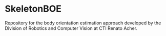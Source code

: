 # SkeletonBOE
Repository for the body orientation estimation approach developed by the Division of Robotics and Computer Vision at CTI Renato Acher.
